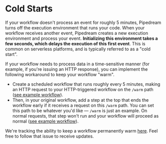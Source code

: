 # Cold Starts

If your workflow doesn't process an event for roughly 5 minutes, Pipedream turns off the execution environment that runs your code. When your workflow receives another event, Pipedream creates a new execution environment and process your event. **Initializing this environment takes a few seconds, which delays the execution of this first event**. This is common on serverless platforms, and is typically referred to as a "cold start". 

If your workflow needs to process data in a time-sensitive manner (for example, if you're issuing an HTTP response), you can implement the following workaround to keep your workflow "warm". 

- Create a scheduled workflow that runs roughly every 5 minutes, making an HTTP request to your HTTP-triggered workflow on the `/warm` path ([see example workflow](https://pipedream.com/@dylburger/warm-up-http-workflow-p_A2CQ9ne/edit)).
- Then, in your original workflow, add a step at the top that ends the workflow early if it receives a request on this `/warm` path. You can set this path to be whatever you'd like — `/warm` is just an example. On normal requests, that step won't run and your workflow will proceed as normal ([see example workflow](https://pipedream.com/@dylburger/end-early-on-warming-requests-p_PACqYrW/edit)).

We're tracking the ability to keep a workflow permanently warm [here](https://github.com/PipedreamHQ/pipedream/issues/318). Feel free to follow that issue to receive updates.

<Footer />
